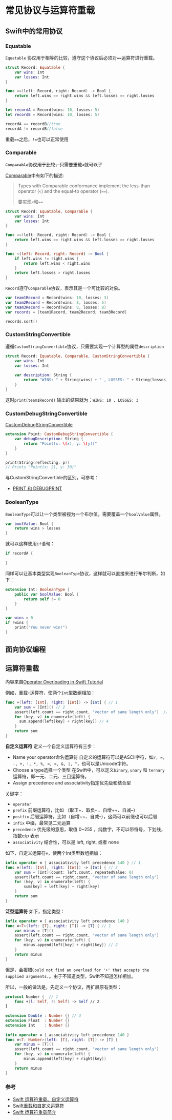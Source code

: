 # 常见协议与运算符重载

## Swift中的常用协议

### Equatable

`Equatable` 协议用于相等的比较，遵守这个协议后必须对`==`运算符进行重载。


```swift
struct Record: Equatable {
    var wins: Int
    var losses: Int
}

func ==(left: Record, right: Record) -> Bool {
    return left.wins == right.wins && left.losses == right.losses
}

let recordA = Record(wins: 10, losses: 5)
let recordB = Record(wins: 10, losses: 5)

recordA == recordB//true
recordA != recordB//false
```

重载`==`之后，`!=`也可以正常使用


### Comparable

~~`Comparable`协议用于比较，只需要重载`<`就可以了~~

[Comparable](<https://developer.apple.com/documentation/swift/comparable>)中有如下的描述:

> Types with Comparable conformance implement the less-than operator (`<`) and the equal-to operator (`==`). 
>
> 要实现`<`和`==`

```swift
struct Record: Equatable, Comparable {
    var wins: Int
    var losses: Int
}

func ==(left: Record, right: Record) -> Bool {
    return left.wins == right.wins && left.losses == right.losses
}

func <(left: Record, right: Record) -> Bool {
    if left.wins != right.wins {
        return left.wins < right.wins
    }
    return left.losses > right.losses
}
```

`Record`遵守`Comparable`协议，表示其是一个可比较的对象。

```swift
var team1Record = Record(wins: 10, losses: 3)
var team2Record = Record(wins: 8, losses: 5)
var team3Record = Record(wins: 8, losses: 8)
var records = [team1Record, team2Record, team3Record]

records.sort()
```

### CustomStringConvertible

遵循`CustomStringConvertible`协议，只需要实现一个计算型的属性`description`

```swift
struct Record: Equatable, Comparable, CustomStringConvertible {
    var wins: Int
    var losses: Int
    
    var description: String {
        return "WINS: " + String(wins) + " , LOSSES: " + String(losses)
    }
}
```

这时`print(team1Record)` 输出的结果就为：`WINS: 10 , LOSSES: 3`

### CustomDebugStringConvertible

[CustomDebugStringConvertible](https://developer.apple.com/documentation/swift/customdebugstringconvertible)

```swift
extension Point: CustomDebugStringConvertible {
    var debugDescription: String {
        return "Point(x: \(x), y: \(y))"
    }
}

print(String(reflecting: p))
// Prints "Point(x: 21, y: 30)"
```



与CustomStringConvertible的区别，可参考：

+ [PRINT 和 DEBUGPRINT](https://swifter.tips/print/)

### BooleanType

`BooleanType`可以让一个类型被视为一个布尔值，需要覆盖一个`boolValue`属性。

```swift
var boolValue: Bool {
    return wins > losses
}
```

就可以这样使用`if`语句：

```swift
if recordA {
    
}
```

同样可以让基本类型实现`BooleanType`协议，这样就可以直接来进行布尔判断，如下：

```swift
extension Int: BooleanType {
    public var boolValue: Bool {
        return self != 0
    }
}

var wins = 0
if !wins {
    print("You never win!")
}
```


## 面向协议编程


## 运算符重载
内容来自[Operator Overloading in Swift Tutorial](https://www.raywenderlich.com/80818/operator-overloading-in-swift-tutorial)

例如，重载`+`运算符，使两个`Int`型数组相加：

```swift
func +(left: [Int], right: [Int]) -> [Int] { // 1
    var sum = [Int]() // 2
    assert(left.count == right.count, "vector of same length only")  // 3
    for (key, v) in enumerate(left) {
      sum.append(left[key] + right[key]) // 4
    }
    return sum
}
```

**自定义运算符**
定义一个自定义运算符有三步：

+ Name your operator命名运算符
  自定义的运算符可以是ASCII字符，如`/, =, -, +, !, *, %, <, >, &, |, ^`，也可以是Unicode字符。
+ Choose a type选择一个类型
  在Swift中，可以定义`binary`, `unary` 和 `ternary`运算符，即一元、二元、三目运算符。
+ Assign precedence and associativity指定优先级和结合型

关键字：

+ `operator`
+ `prefix` 前缀运算符，比如 （取正+、取负- 、自增++、自减–）
+ `postfix` 后缀运算符，比如（自增++、自减–），这两可以前缀也可以后缀
+ `infix` 中缀，最常见二元运算
+ `precedence` 优先级的意思，取值 0~255 ，纯数字，不可以带符号，下划线，指数e/p 表示
+ `associativity` 结合性，可以是 left, right, 或者 none


如下，自定义运算符`⊕`，使两个Int类型数组相加：

```swift
infix operator ⊕ { associativity left precedence 140 } // 1
func ⊕(left: [Int], right: [Int]) -> [Int] { // 2
    var sum = [Int](count: left.count, repeatedValue: 0)
    assert(left.count == right.count, "vector of same length only")
    for (key, v) in enumerate(left) {
        sum[key] = left[key] + right[key]
    }
    return sum
}
```

**泛型运算符**
如下，指定类型：

```swift
infix operator ⊕ { associativity left precedence 140 }
func ⊕<T>(left: [T], right: [T]) -> [T] { // 1
    var minus = [T]()
    assert(left.count == right.count, "vector of same length only")
    for (key, v) in enumerate(left) {
        minus.append(left[key] + right[key]) // 2
    }
    return minus
}
```

但是，会报错`Could not find an overload for '+' that accepts the supplied arguments.`。由于不知道类型，Swift不知道怎样相加。

所以，一般的做法是，先定义一个协议，再扩展原有类型：

```swift
protocol Number {  // 1
    func +(l: Self, r: Self) -> Self // 2
}
 
extension Double : Number {} // 3
extension Float  : Number {}
extension Int    : Number {}
 
infix operator ⊕ { associativity left precedence 140 }
func ⊕<T: Number>(left: [T], right: [T]) -> [T] { 
    var minus = [T]()
    assert(left.count == right.count, "vector of same length only")
    for (key, v) in enumerate(left) {
        minus.append(left[key] + right[key])
    }
    return minus
} 
```


### 参考

+ [Swift 运算符重载、自定义运算符](http://andelf.github.io/blog/2014/06/06/swift-operator-overload/)
+ [Swift重载和自定义运算符](http://yulingtianxia.com/blog/2014/06/16/swiftzhong-zai-yun-suan-fu/)
+ [Swift 运算符重载简介](http://swift.gg/2016/04/19/operator-overloading-swift/)

